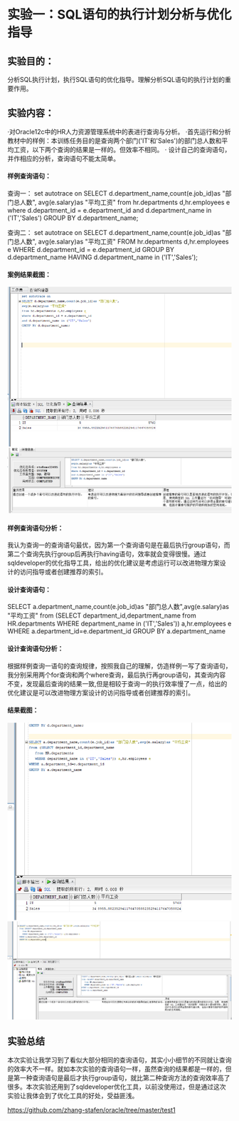 # 实验一：SQL语句的执行计划分析与优化指导
## 实验目的：
分析SQL执行计划，执行SQL语句的优化指导。理解分析SQL语句的执行计划的重要作用。
## 实验内容：
·对Oracle12c中的HR人力资源管理系统中的表进行查询与分析。
 ·首先运行和分析教材中的样例：本训练任务目的是查询两个部门('IT'和'Sales')的部门总人数和平均工资，以下两个查询的结果是一样的。但效率不相同。
· 设计自己的查询语句，并作相应的分析，查询语句不能太简单。
#### 样例查询语句：
查询一：
set autotrace on
SELECT d.department_name,count(e.job_id)as "部门总人数",
avg(e.salary)as "平均工资"
from hr.departments d,hr.employees e
where d.department_id = e.department_id
and d.department_name in ('IT','Sales')
GROUP BY d.department_name;

查询二：
set autotrace on
SELECT d.department_name,count(e.job_id)as "部门总人数",
avg(e.salary)as "平均工资"
FROM hr.departments d,hr.employees e
WHERE d.department_id = e.department_id
GROUP BY d.department_name
HAVING d.department_name in ('IT','Sales');

#### 案例结果截图：
![SQL语句2.PNG](./SQL语句2.png)
![优化.PNG](./优化.png)
#### 样例查询语句分析：
我认为查询一的查询语句最优，因为第一个查询语句是在最后执行group语句，而第二个查询先执行group后再执行having语句，效率就会变得很慢。通过sqldeveloper的优化指导工具，给出的优化建议是考虑运行可以改进物理方案设计的访问指导或者创建推荐的索引。

#### 设计查询语句：
SELECT a.department_name,count(e.job_id)as "部门总人数",avg(e.salary)as "平均工资"
from (SELECT department_id,department_name
   from HR.departments
   WHERE department_name in ('IT','Sales')) a,hr.employees e
WHERE a.department_id=e.department_id
GROUP BY a.department_name
#### 设计查询语句分析：
根据样例查询一语句的查询规律，按照我自己的理解，仿造样例一写了查询语句，我分别采用两个for查询和两个where查询，最后执行再group语句，其查询内容不变，发现最后查询的结果一致,但是相较于查询一的执行效率慢了一点，给出的优化建议是可以改进物理方案设计的访问指导或者创建推荐的索引。
#### 结果截图：
![SQL语句.PNG](/SQL语句.png)
![优化2.png](/优化2.png)

## 实验总结
本次实验让我学习到了看似大部分相同的查询语句，其实小小细节的不同就让查询的效率大不一样。就如本次实验的查询语句一样，虽然查询的结果都是一样的，但是第一种查询语句是最后才执行group语句，就比第二种查询方法的查询效率高了很多。本次实验还用到了sqldeveloper优化工具，以前没使用过，但是通过这次实验让我体会到了优化工具的好处，受益匪浅。


https://github.com/zhang-stafen/oracle/tree/master/test1
